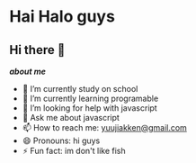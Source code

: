# Hai Halo guys
 ## Hi there 👋


***about me*** 
- 🔭 I’m currently study on school
- 🌱 I’m currently learning programable
- 🤔 I’m looking for help with javascript
- 💬 Ask me about javascript
- 📫 How to reach me: yuujiakken@gmail.com
- 😄 Pronouns: hi guys
- ⚡ Fun fact: im don't like fish
